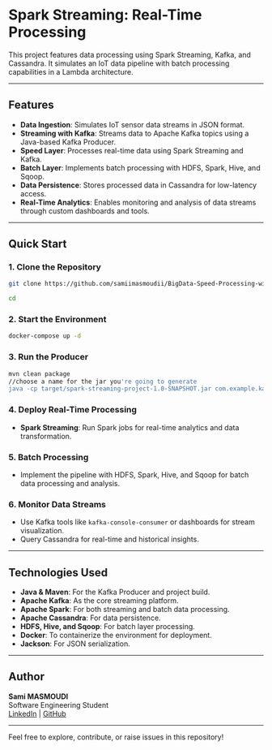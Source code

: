 # Spark Streaming: Real-Time Processing

This project features data processing using Spark Streaming, Kafka, and Cassandra. It simulates an IoT data pipeline with batch processing capabilities in a Lambda architecture.

---

## Features

- **Data Ingestion**: Simulates IoT sensor data streams in JSON format.
- **Streaming with Kafka**: Streams data to Apache Kafka topics using a Java-based Kafka Producer.
- **Speed Layer**: Processes real-time data using Spark Streaming and Kafka.
- **Batch Layer**: Implements batch processing with HDFS, Spark, Hive, and Sqoop.
- **Data Persistence**: Stores processed data in Cassandra for low-latency access.
- **Real-Time Analytics**: Enables monitoring and analysis of data streams through custom dashboards and tools.

---

## Quick Start

### 1. Clone the Repository
```bash
git clone https://github.com/samiimasmoudii/BigData-Speed-Processing-with-Spark-Streaming.git

cd 
```

### 2. Start the Environment
```bash
docker-compose up -d
```

### 3. Run the Producer
```bash
mvn clean package
//choose a name for the jar you're going to generate
java -cp target/spark-streaming-project-1.0-SNAPSHOT.jar com.example.kafka.producer.KafkaProducerApp
```

### 4. Deploy Real-Time Processing
- **Spark Streaming**: Run Spark jobs for real-time analytics and data transformation.

### 5. Batch Processing
- Implement the pipeline with HDFS, Spark, Hive, and Sqoop for batch data processing and analysis.

### 6. Monitor Data Streams
- Use Kafka tools like `kafka-console-consumer` or dashboards for stream visualization.
- Query Cassandra for real-time and historical insights.

---

## Technologies Used

- **Java & Maven**: For the Kafka Producer and project build.
- **Apache Kafka**: As the core streaming platform.
- **Apache Spark**: For both streaming and batch data processing.
- **Apache Cassandra**: For data persistence.
- **HDFS, Hive, and Sqoop**: For batch layer processing.
- **Docker**: To containerize the environment for deployment.
- **Jackson**: For JSON serialization.

---

## Author

**Sami MASMOUDI**  
Software Engineering Student  
[LinkedIn](https://linkedin.com/in/sami-masmoudi) | [GitHub](https://github.com/samiimasmoudii)

---

Feel free to explore, contribute, or raise issues in this repository!

